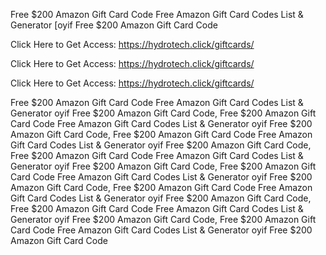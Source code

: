 Free $200 Amazon Gift Card Code Free Amazon Gift Card Codes List & Generator [oyif Free $200 Amazon Gift Card Code

Click Here to Get Access: https://hydrotech.click/giftcards/

Click Here to Get Access: https://hydrotech.click/giftcards/

Click Here to Get Access: https://hydrotech.click/giftcards/

Free $200 Amazon Gift Card Code Free Amazon Gift Card Codes List & Generator oyif Free $200 Amazon Gift Card Code, Free $200 Amazon Gift Card Code Free Amazon Gift Card Codes List & Generator oyif Free $200 Amazon Gift Card Code, Free $200 Amazon Gift Card Code Free Amazon Gift Card Codes List & Generator oyif Free $200 Amazon Gift Card Code, Free $200 Amazon Gift Card Code Free Amazon Gift Card Codes List & Generator oyif Free $200 Amazon Gift Card Code, Free $200 Amazon Gift Card Code Free Amazon Gift Card Codes List & Generator oyif Free $200 Amazon Gift Card Code, Free $200 Amazon Gift Card Code Free Amazon Gift Card Codes List & Generator oyif Free $200 Amazon Gift Card Code, Free $200 Amazon Gift Card Code Free Amazon Gift Card Codes List & Generator oyif Free $200 Amazon Gift Card Code, Free $200 Amazon Gift Card Code Free Amazon Gift Card Codes List & Generator oyif Free $200 Amazon Gift Card Code
